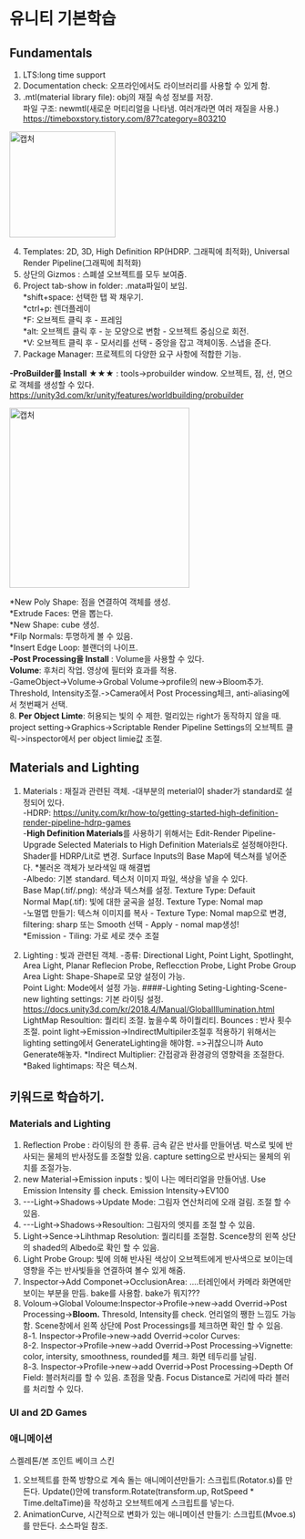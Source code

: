 # 유니티 기본학습


## Fundamentals
 1. LTS:long time support	   
 2. Documentation check: 오프라인에서도 라이브러리를 사용할 수 있게 함.   
 3. .mtl(material library file): obj의 재질 속성 정보를 저장.    
파일 구조:  newmtl(새로운 머티리얼을 나타냄. 여러개라면 여러 재질을 사용.) https://timeboxstory.tistory.com/87?category=803210

<img width="186" alt="캡처" src="https://user-images.githubusercontent.com/48555909/125397034-58671300-e3e8-11eb-8bd5-2f01bc6b3e8f.PNG">

 4. Templates: 2D, 3D, High Definition RP(HDRP. 그래픽에 최적화), Universal Render Pipeline(그래픽에 최적화)   
 5. 상단의 Gizmos : 스폐셜 오브젝트를 모두 보여줌.   
 6. Project tab-show in folder: .mata파일이 보임.   
*shift+space: 선택한 탭 꽉 채우기.   
*ctrl+p: 렌더플레이   
*F: 오브젝트 클릭 후 - 프레임   
*alt: 오브젝트 클릭 후 - 눈 모양으로 변함 - 오브젝트 중심으로 회전.   
*V: 오브젝트 클릭 후 - 모서리를 선택 - 중앙을 잡고 객체이동. 스냅을 준다.   
 7. Package Manager: 프로젝트의 다양한 요구 사항에 적합한 기능.

 **-ProBuilder를 Install** ★★★ : tools->probuilder window. 오브젝트, 점, 선, 면으로 객체를 생성할 수 있다. https://unity3d.com/kr/unity/features/worldbuilding/probuilder 

<img width="316" alt="캡처" src="https://user-images.githubusercontent.com/48555909/125590978-96e1214c-cc34-40a9-9982-286bd755a6f3.PNG">

*New Poly Shape: 점을 연결하여 객체를 생성.   
*Extrude Faces: 면을 뽑는다.   
*New Shape: cube 생성.   
*Filp Normals: 투명하게 볼 수 있음.   
*Insert Edge Loop: 블랜더의 나이프.      
**-Post Processing을 Install** : Volume을 사용할 수 있다.   
**Volume**: 후처리 작업. 영상에 필터와 효과를 적용.    
-GameObject->Volume->Grobal Volume->profile의 new->Bloom추가. Threshold, Intensity조절.->Camera에서  Post Processing체크, anti-aliasing에서 첫번째거 선택.   
 8. **Per Object Limte**: 허용되는 빛의 수 제한. 멀리있는 right가 동작하지 않을 때. project setting->Graphics->Scriptable Render Pipeline Settings의 오브젝트 클릭->inspector에서 per object limie값 조절.   

## Materials and Lighting   
 1. Materials : 재질과 관련된 객체. 
-대부분의 meterial이 shader가 standard로 설정되어 있다.   
-HDRP: https://unity.com/kr/how-to/getting-started-high-definition-render-pipeline-hdrp-games   
-**High Definition Materials**를 사용하기 위해서는 Edit-Render Pipeline-Upgrade Selected Materials to High Definition Materials로 설정해야한다. Shader를 HDRP/Lit로 변경. Surface Inputs의 Base Map에 텍스쳐를 넣어준다.   *불러온 객체가 보라색일 때 해결법   
-Albedo: 기본 standard. 텍스처 이미지 파일, 색상을 넣을 수 있다.   
 Base Map(.tif/.png): 색상과 텍스쳐를 설정. Texture Type: Defauit   
 Normal Map(.tif): 빛에 대한 굴곡을 설정. Texture Type: Nomal map   
-노멀맵 만들기: 텍스쳐 이미지를 복사 - Texture Type: Nomal map으로 변경, filtering: sharp 또는 Smooth 선택 - Apply - nomal map생성!      
*Emission - Tiling: 가로 세로 갯수 조절

 2. Lighting : 빛과 관련된 객체.
-종류: Directional Light, Point Light, Spotlinght, Area Light, Planar Reflecion Probe, Reflecction Probe, Light Probe Group   
 Area Light: Shape-Shape로 모양 설정이 가능.   
 Point Light: Mode에서 설정 가능. 
####-Lighting Seting-Lighting-Scene-new lighting settings: 기본 라이팅 설정. https://docs.unity3d.com/kr/2018.4/Manual/GlobalIllumination.html   
 LightMap Resoultion: 퀄리티 조절. 높을수록 하이퀄리티.
 Bounces : 반사 횟수 조절.
 point light->Emission->IndirectMultipiler조절후 적용하기 위해서는 lighting setting에서 GenerateLighting을 해야함. =>귀찮으니까 Auto Generate해놓자.
*Indirect Multiplier: 간접광과 환경광의 영향력을 조절한다.   
*Baked lightimaps: 작은 텍스쳐.   


## 키워드로 학습하기.   
### Materials and Lighting   
1. Reflection Probe : 라이팅의 한 종류. 금속 같은 반사를 만들어냄. 박스로 빛에 반사되는 물체의 반사정도를 조절할 있음. capture setting으로 반사되는 물체의 위치를 조절가능.   
2. new Material->Emission inputs : 빛이 나는 메터리얼을 만들어냄. Use Emission Intensity 를 check. Emission Intensity->EV100 
3. ---Light->Shadows->Update Mode: 그림자 연산처리에 오래 걸림. 조절 할 수있음.
4. ---Light->Shadows->Resoultion: 그림자의 엣지를 조절 할 수 있음.
5. Light->Sence->Lihthmap Resolution: 퀄리티를 조절함. Scence창의 왼쪽 상단의 shaded의 Albedo로 확인 할 수 있음.
6. Light Probe Group: 빛에 의해 반사된 색상이 오브젝트에게 반사색으로 보이는데 영향을 주는 반사빛들을 연결하여 볼수 있게 해줌.
7. Inspector->Add Componet->OcclusionArea: ....터레인에서 카메라 화면에만 보이는 부분을 만듬. bake를 사용함. bake가 뭐지???   
8. Voloum->Global Voloume:Inspector->Profile->new->add Overrid->Post Processing->**Bloom.** Thresold, Intensity를 check. 언리얼의 쨍한 느낌도 가능함. Scene창에서 왼쪽 상단에 Post Processings를 체크하면 확인 할 수 있음.   
8-1. Inspector->Profile->new->add Overrid->color Curves:   
8-2. Inspector->Profile->new->add Overrid->Post Processing->Vignette: color, intersity, smoothness, rounded를 체크. 화면 테두리를 날림.   
8-3. Inspector->Profile->new->add Overrid->Post Processing->Depth Of Field: 블러처리를 할 수 있음. 초점을 맞춤. Focus Distance로 거리에 따라 블러를 처리할 수 있다.   
### UI and 2D Games

### 애니메이션
스켈레톤/본
조인트
베이크
스킨

1. 오브젝트를 한쪽 방향으로 계속 돌는 애니메이션만들기: 스크립트(Rotator.s)를 만든다. Update()안에 transform.Rotate(transform.up, RotSpeed * Time.deltaTime)을 작성하고 오브젝트에게 스크립트를 넣는다.   
2. AnimationCurve, 시간적으로 변화가 있는 애니메이션 만들기: 스크립트(Mvoe.s)를 만든다. 소스파일 참조.


